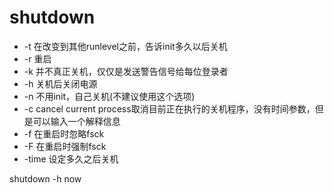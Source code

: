 # shutdown
- -t 在改变到其他runlevel之前，告诉init多久以后关机
- -r 重启
- -k 并不真正关机，仅仅是发送警告信号给每位登录者
- -h 关机后关闭电源
- -n 不用init，自己关机(不建议使用这个选项)
- -c cancel current process取消目前正在执行的关机程序，没有时间参数，但是可以输入一个解释信息
- -f 在重启时忽略fsck
- -F 在重启时强制fsck
- -time 设定多久之后关机

shutdown -h now
